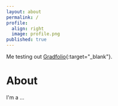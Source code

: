 ```yaml
---
layout: about
permalink: /
profile:
  align: right
  image: profile.png
published: true
---
```


Me testing out [Gradfolio](https://github.com/jitinnair1/gradfolio){:target="_blank"}.

# About
I'm a ...
